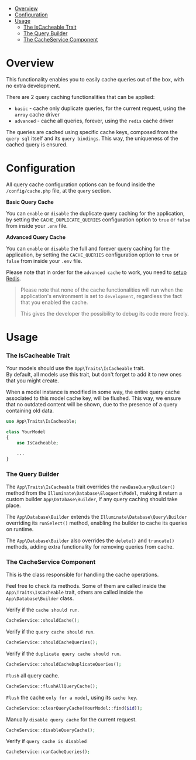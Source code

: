 - [Overview](#overview)   
- [Configuration](#configuration)
- [Usage](#usage)   
  - [The IsCacheable Trait](#the-iscacheable-trait)   
  - [The Query Builder](#the-query-builder)   
  - [The CacheService Component](#the-cacheservice-component)   

# Overview

This functionality enables you to easily cache queries out of the box, with no extra development.   
   
There are 2 query caching functionalities that can be applied:
- `basic` - cache only duplicate queries, for the current request, using the `array` cache driver
- `advanced` - cache all queries, forever, using the `redis` cache driver

The queries are cached using specific cache keys, composed from the `query sql` itself and its `query bindings`. This way, the uniqueness of the cached query is ensured.

# Configuration

All query cache configuration options can be found inside the `/config/cache.php` file, at the `query` section.   
   
**Basic Query Cache**   
   
You can `enable` or `disable` the duplicate query caching for the application, by setting the `CACHE_DUPLICATE_QUERIES` configuration option to `true` or `false` from inside your `.env` file.   
   
**Advanced Query Cache**   
   
You can `enable` or `disable` the full and forever query caching for the application, by setting the `CACHE_QUERIES` configuration option to `true` or `false` from inside your `.env` file.   
   
Please note that in order for the `advanced cache` to work, you need to [setup Redis](https://laravel.com/docs/master/redis).   
   
> Please note that none of the cache functionalities will run when the application's environment is set to `development`, regardless the fact that you enabled the cache.   
>   
> This gives the developer the possibility to debug its code more freely.

# Usage

### The IsCacheable Trait

Your models should use the `App\Traits\IsCacheable` trait.   
By default, all models use this trait, but don't forget to add it to new ones that you might create.   
   
When a model instance is modified in some way, the entire query cache associated to this model cache key, will be flushed. This way, we ensure that no outdated content will be shown, due to the presence of a query containing old data.

```php
use App\Traits\IsCacheable;

class YourModel
{
    use IsCacheable;

    ...
}
```

### The Query Builder

The `App\Traits\IsCacheable` trait overrides the `newBaseQueryBuilder()` method from the `Illuminate\Database\Eloquent\Model`, making it return a custom builder `App\Database\Builder`, if any query caching should take place.   
   
The `App\Database\Builder` extends the `Illuminate\Database\Query\Builder` overriding its `runSelect()` method, enabling the builder to cache its queries on runtime.   
   
The `App\Database\Builder` also overrides the `delete()` and `truncate()` methods, adding extra functionality for removing queries from cache.

### The CacheService Component

This is the class responsible for handling the cache operations.   
   
Feel free to check its methods. Some of them are called inside the `App\Traits\IsCacheable` trait, others are called inside the `App\Database\Builder` class.

Verify if the `cache should run`.

```php
CacheService::shouldCache();
```

Verify if the `query cache should run`.

```php
CacheService::shouldCacheQueries();
```

Verify if the `duplicate query cache should run`.

```php
CacheService::shouldCacheDuplicateQueries();
```

`Flush` all query cache.

```php
CacheService::flushAllQueryCache();
```

`Flush` the cache `only for a model`, using its `cache key`.

```php
CacheService::clearQueryCache(YourModel::find($id));
```

Manually `disable query cache` for the current request.

```php
CacheService::disableQueryCache();
```

Verify if `query cache is disabled`

```php
CacheService::canCacheQueries();
```